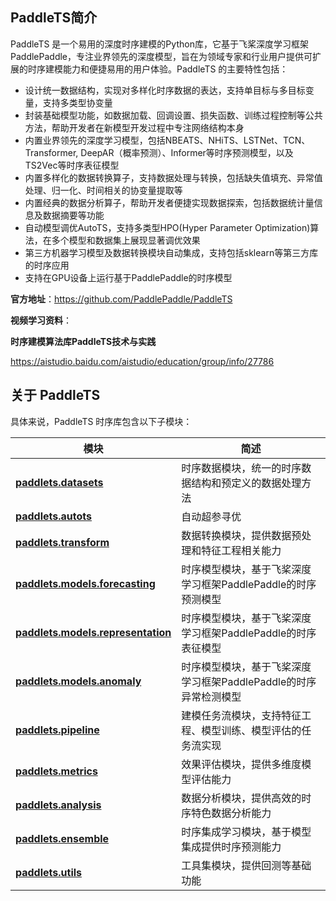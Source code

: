 ## PaddleTS简介

PaddleTS 是一个易用的深度时序建模的Python库，它基于飞桨深度学习框架PaddlePaddle，专注业界领先的深度模型，旨在为领域专家和行业用户提供可扩展的时序建模能力和便捷易用的用户体验。PaddleTS 的主要特性包括：

- 设计统一数据结构，实现对多样化时序数据的表达，支持单目标与多目标变量，支持多类型协变量
- 封装基础模型功能，如数据加载、回调设置、损失函数、训练过程控制等公共方法，帮助开发者在新模型开发过程中专注网络结构本身
- 内置业界领先的深度学习模型，包括NBEATS、NHiTS、LSTNet、TCN、Transformer, DeepAR（概率预测）、Informer等时序预测模型，以及TS2Vec等时序表征模型
- 内置多样化的数据转换算子，支持数据处理与转换，包括缺失值填充、异常值处理、归一化、时间相关的协变量提取等
- 内置经典的数据分析算子，帮助开发者便捷实现数据探索，包括数据统计量信息及数据摘要等功能
- 自动模型调优AutoTS，支持多类型HPO(Hyper Parameter Optimization)算法，在多个模型和数据集上展现显著调优效果
- 第三方机器学习模型及数据转换模块自动集成，支持包括sklearn等第三方库的时序应用
- 支持在GPU设备上运行基于PaddlePaddle的时序模型



**官方地址**：https://github.com/PaddlePaddle/PaddleTS



**视频学习资料**：

**时序建模算法库PaddleTS技术与实践**

https://aistudio.baidu.com/aistudio/education/group/info/27786



## 关于 PaddleTS

具体来说，PaddleTS 时序库包含以下子模块：

| 模块                                                         | 简述                                                         |
| ------------------------------------------------------------ | ------------------------------------------------------------ |
| [**paddlets.datasets**](https://paddlets.readthedocs.io/zh_CN/latest/source/modules/datasets/overview.html) | 时序数据模块，统一的时序数据结构和预定义的数据处理方法       |
| [**paddlets.autots**](https://paddlets.readthedocs.io/en/latest/source/modules/autots/overview.html) | 自动超参寻优                                                 |
| [**paddlets.transform**](https://paddlets.readthedocs.io/zh_CN/latest/source/modules/transform/overview.html) | 数据转换模块，提供数据预处理和特征工程相关能力               |
| [**paddlets.models.forecasting**](https://paddlets.readthedocs.io/zh_CN/latest/source/modules/models/overview.html) | 时序模型模块，基于飞桨深度学习框架PaddlePaddle的时序预测模型 |
| [**paddlets.models.representation**](https://paddlets.readthedocs.io/zh_CN/latest/source/modules/models/representation.html) | 时序模型模块，基于飞桨深度学习框架PaddlePaddle的时序表征模型 |
| [**paddlets.models.anomaly**](https://paddlets.readthedocs.io/zh_CN/latest/source/modules/models/anomaly.html) | 时序模型模块，基于飞桨深度学习框架PaddlePaddle的时序异常检测模型 |
| [**paddlets.pipeline**](https://paddlets.readthedocs.io/zh_CN/latest/source/modules/pipeline/overview.html) | 建模任务流模块，支持特征工程、模型训练、模型评估的任务流实现 |
| [**paddlets.metrics**](https://paddlets.readthedocs.io/zh_CN/latest/source/modules/metrics/overview.html) | 效果评估模块，提供多维度模型评估能力                         |
| [**paddlets.analysis**](https://paddlets.readthedocs.io/zh_CN/latest/source/modules/analysis/overview.html) | 数据分析模块，提供高效的时序特色数据分析能力                 |
| [**paddlets.ensemble**](https://paddlets.readthedocs.io/zh_CN/latest/source/modules/ensemble/overview.html) | 时序集成学习模块，基于模型集成提供时序预测能力               |
| [**paddlets.utils**](https://paddlets.readthedocs.io/zh_CN/latest/source/modules/backtest/overview.html) | 工具集模块，提供回测等基础功能                               |



